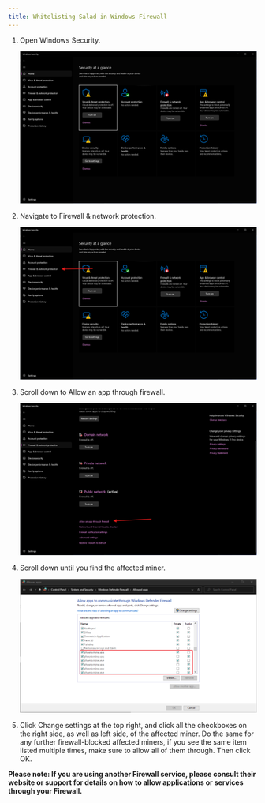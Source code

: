 ```yaml
---
title: Whitelisting Salad in Windows Firewall
---
```


1. Open Windows Security.

   ![](../../../../content/images/troubleshooting/antivirus/how-to-whitelist-salad-in-windows-firewall-1.png)

2. Navigate to Firewall &amp; network protection.

   ![](../../../../content/images/troubleshooting/antivirus/how-to-whitelist-salad-in-windows-firewall-2.png)

3. Scroll down to Allow an app through firewall.

   ![](../../../../content/images/troubleshooting/antivirus/how-to-whitelist-salad-in-windows-firewall-3.png)

4. Scroll down until you find the affected miner.

   ![FIREWALL_GUIDE_IMAGE_4.png](../../../../content/images/troubleshooting/antivirus/how-to-whitelist-salad-in-windows-firewall-4.png)

5. Click Change settings at the top right, and click all the checkboxes on the right side, as well as left side, of the
   affected miner. Do the same for any further firewall-blocked affected miners, if you see the same item listed
   multiple times, make sure to allow all of them through. Then click OK.

**Please note: If you are using another Firewall service, please consult their website or support for details on how to
allow applications or services through your Firewall.**
